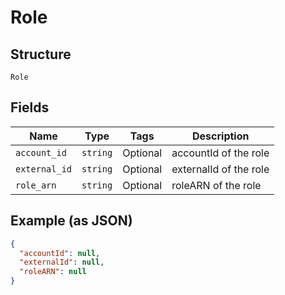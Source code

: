 
# Role

## Structure

`Role`

## Fields

| Name | Type | Tags | Description |
|  --- | --- | --- | --- |
| `account_id` | `string` | Optional | accountId of the role |
| `external_id` | `string` | Optional | externalId of the role |
| `role_arn` | `string` | Optional | roleARN of the role |

## Example (as JSON)

```json
{
  "accountId": null,
  "externalId": null,
  "roleARN": null
}
```

